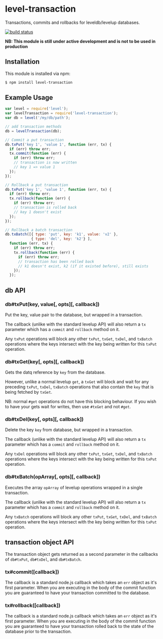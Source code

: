 # level-transaction

Transactions, commits and rollbacks for leveldb/levelup databases.

[![build status](https://secure.travis-ci.org/eugeneware/level-transaction.png)](http://travis-ci.org/eugeneware/level-transaction)

**NB: This module is still under active development and is not to be used in production**

## Installation

This module is installed via npm:

``` bash
$ npm install level-transaction
```

## Example Usage

``` js
var level = require('level');
var levelTransaction = require('level-transaction');
var db = level('/my/db/path');

// add transaction methods
db = levelTransaction(db);

// Commit a put transaction
db.txPut('key 1', 'value 1', function (err, tx) {
  if (err) throw err;
  tx.commit(function (err) {
    if (err) throw err;
    // transaction is now written
    // key 1 => value 1
  });
});

// Rollback a put transaction
db.txPut('key 1', 'value 1', function (err, tx) {
  if (err) throw err;
  tx.rollback(function (err) {
    if (err) throw err;
    // transaction is rolled back
    // key 1 doesn't exist
  });
});

// Rollback a batch transaction
db.txBatch([{ type: 'put', key: 'k1', value: 'v2' },
            { type: 'del', key: 'k2'} ],
  function (err, tx) {
    if (err) throw err;
    tx.rollback(function (err) {
      if (err) throw err;
      // transaction has been rolled back
      // k1 doesn't exist, k2 (if it existed before), still exists
    });
  });
```

## db API

### db#txPut(key, value[, opts][, callback])

Put the key, value pair to the database, but wrapped in a transaction.

The callback (unlike with the standard levelup API) will also return a `tx`
parameter which has a `commit` and `rollback` method on it.

Any `txPut` operations will block any other `txPut`, `txGet`, `txDel`, and
`txBatch` operations where the keys intersect with the key being written for
this `txPut` operation.

### db#txGet(key[, opts][, callback])

Gets the datq reference by `key` from the database.

However, unlike a normal levelup `get`, a `txGet` will block and wait for
any preceding `txPut`, `txDel`, `txBatch` operations that also contain the
`key` that is being fetched by `txGet`.

NB: normal `#get` operations do not have this blocking behaviour. If you wish
to have your gets wait for writes, then use `#txGet` and not `#get`.

### db#txDel(key[, opts][, callback])

Delete the key `key` from database, but wrapped in a transaction.

The callback (unlike with the standard levelup API) will also return a `tx`
parameter which has a `commit` and `rollback` method on it.

Any `txDel` operations will block any other `txPut`, `txGet`, `txDel`, and
`txBatch` operations where the keys intersect with the key being written for
this `txPut` operation.

### db#txBatch(opArray[, opts][, callback])

Executes the array `opArray` of levelup operations wrapped in a single
transaction.

The callback (unlike with the standard levelup API) will also return a `tx`
parameter which has a `commit` and `rollback` method on it.

Any `txBatch` operations will block any other `txPut`, `txGet`, `txDel`, and
`txBatch` operations where the keys intersect with the key being written for
this `txPut` operation.

## transaction object API

The transaction object gets returned as a second parameter in the callbacks of
`db#txPut`, `db#txDel`, and `db#txBatch`.

### tx#commit([callback])

The callback is a standard node.js callback which takes an `err` object as it's
first parameter. When you are executing in the body of the commit function
you are guaranteed to have your transaction committed to the database.

### tx#rollback([callback])

The callback is a standard node.js callback which takes an `err` object as it's
first parameter. When you are executing in the body of the commit function
you are guaranteed to have your transaction rolled back to the state of the
database prior to the transaction.

